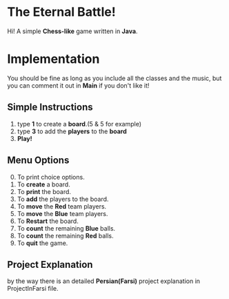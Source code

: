 # The Eternal Battle!

Hi!
A simple **Chess-like** game written in **Java**.

# Implementation
You should be fine as long as you include all the classes and the music, but you can comment it out in **Main** if you don't like it!
## Simple Instructions
1. type **1** to create a **board**.(5 & 5 for example)
2. type **3** to add the **players** to the **board**
3. **Play!**
## Menu Options
0.  To print choice options.
1.  To **create** a board.
2. To **print** the board.
3. To **add** the players to the board.
4. To **move** the **Red** team players.
5. To **move** the **Blue** team players.
6. To **Restart** the board.
7. To **count** the remaining **Blue** balls.
8. To **count** the remaining **Red** balls.
9. To **quit** the game.
## Project Explanation
by the way there is an detailed **Persian(Farsi)** project explanation in ProjectInFarsi file.